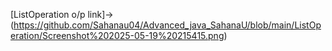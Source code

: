 [ListOperation o/p link]->(https://github.com/Sahanau04/Advanced_java_SahanaU/blob/main/ListOperation/Screenshot%202025-05-19%20215415.png)
